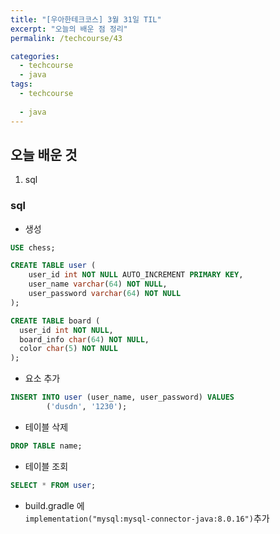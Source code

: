 ```yaml
---
title: "[우아한테크코스] 3월 31일 TIL"
excerpt: "오늘의 배운 점 정리"
permalink: /techcourse/43

categories:
  - techcourse
  - java
tags:
  - techcourse
  
  - java
---  
```

## 오늘 배운 것  
1. sql

### sql  
- 생성
```sql
USE chess;

CREATE TABLE user (
	user_id int NOT NULL AUTO_INCREMENT PRIMARY KEY,
    user_name varchar(64) NOT NULL,
    user_password varchar(64) NOT NULL
);

CREATE TABLE board (
  user_id int NOT NULL,
  board_info char(64) NOT NULL,
  color char(5) NOT NULL
);
```  
- 요소 추가  
```sql
INSERT INTO user (user_name, user_password) VALUES
		('dusdn', '1230');
```  
- 테이블 삭제
```sql
DROP TABLE name;
```  
- 테이블 조회
```sql
SELECT * FROM user;
```  
- build.gradle 에  
`implementation("mysql:mysql-connector-java:8.0.16")`추가  